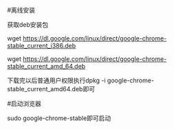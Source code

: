 #离线安装

获取deb安装包

wget https://dl.google.com/linux/direct/google-chrome-stable_current_i386.deb

wget https://dl.google.com/linux/direct/google-chrome-stable_current_amd_64.deb

下载完以后普通用户权限执行dpkg -i google-chrome-stable_current_amd64.deb即可

#启动浏览器

sudo google-chrome-stable即可启动
